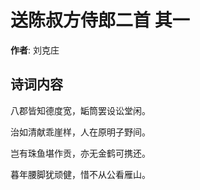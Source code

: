 # 送陈叔方侍郎二首  其一

**作者**: 刘克庄

## 诗词内容

八郡皆知德度宽，缿筒罢设讼堂闲。

治如清献乖崖样，人在原明子野间。

岂有珠鱼堪作贡，亦无金鹤可携还。

暮年腰脚犹顽健，惜不从公看雁山。

